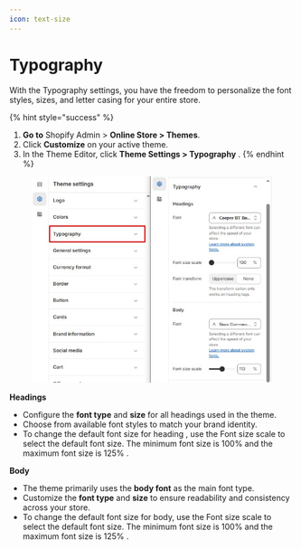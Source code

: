 ```yaml
---
icon: text-size
---
```


# Typography

With the Typography settings, you have the freedom to personalize the font styles, sizes, and letter casing for your entire store.

{% hint style="success" %}
1. **Go to** Shopify Admin > **Online Store > Themes**.
2. Click **Customize** on your active theme.
3. In the Theme Editor, click **Theme Settings > Typography** .
{% endhint %}

<figure><img src="../.gitbook/assets/Screenshot_6.jpg" alt=""><figcaption></figcaption></figure>

**Headings**

* Configure the **font type** and **size** for all headings used in the theme.
* Choose from available font styles to match your brand identity.
* To change the default font size for heading , use the Font size scale to select the default font size. The minimum font size is 100% and the maximum font size is 125% .&#x20;

**Body**&#x20;

* The theme primarily uses the **body font** as the main font type.
* Customize the **font type** and **size** to ensure readability and consistency across your store.
* To change the default font size for body, use the Font size scale to select the default font size. The minimum font size is 100% and the maximum font size is 125% .

